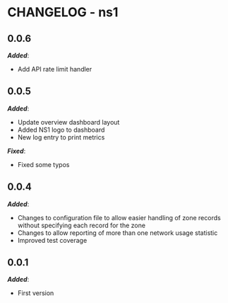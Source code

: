 # CHANGELOG - ns1

## 0.0.6

***Added***: 

* Add API rate limit handler

## 0.0.5

***Added***: 

* Update overview dashboard layout
* Added NS1 logo to dashboard
* New log entry to print metrics

***Fixed***: 

* Fixed some typos

## 0.0.4

***Added***: 

* Changes to configuration file to allow easier handling of zone records without specifying each record for the zone
* Changes to allow reporting of more than one network usage statistic
* Improved test coverage

## 0.0.1

***Added***: 

* First version
